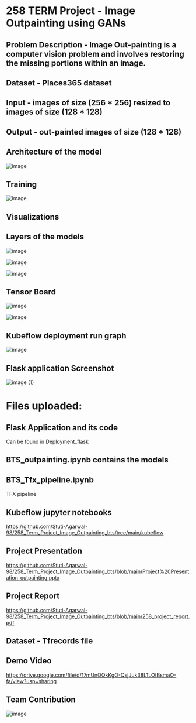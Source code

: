 # 258 TERM Project - Image Outpainting using GANs
##  Problem Description - Image Out-painting is a computer vision problem and involves restoring the missing portions within an image.
## Dataset - Places365 dataset
## Input - images of size (256 * 256) resized to images of size (128 * 128)
## Output - out-painted images of size (128 * 128)
##  Architecture of the model
![image](https://user-images.githubusercontent.com/71077352/118418503-8c82b980-b66d-11eb-862a-52de0742b56f.png)


## Training
![image](https://user-images.githubusercontent.com/71077352/118418598-da97bd00-b66d-11eb-8d32-d6a095370252.png)


##  Visualizations

##  Layers of the models
![image](https://user-images.githubusercontent.com/71077352/118418611-eaaf9c80-b66d-11eb-9b12-3193816c8f01.png)

![image](https://user-images.githubusercontent.com/71077352/118418621-f307d780-b66d-11eb-96b8-f5ea63322e93.png)

![image](https://user-images.githubusercontent.com/71077352/118418626-f7cc8b80-b66d-11eb-9531-5db9502653a3.png)


## Tensor Board

![image](https://user-images.githubusercontent.com/71077352/118418640-0b77f200-b66e-11eb-8aa5-106c1943f268.png)

![image](https://user-images.githubusercontent.com/71077352/118418644-103ca600-b66e-11eb-8519-5f8ec18fd6d0.png)

## Kubeflow deployment run graph

![image](https://user-images.githubusercontent.com/11368304/118418921-40387900-b66f-11eb-869c-16596d780988.png)

##  Flask application Screenshot
![image (1)](https://user-images.githubusercontent.com/11368304/118418967-737b0800-b66f-11eb-83b3-56b1c8b2d3dd.png)


# Files uploaded:

## Flask Application and its code
Can be found in Deployment_flask
## BTS_outpainting.ipynb contains the models

## BTS_Tfx_pipeline.ipynb
TFX pipeline

## Kubeflow jupyter notebooks
https://github.com/Stuti-Agarwal-98/258_Term_Project_Image_Outpainting_bts/tree/main/kubeflow

## Project Presentation
https://github.com/Stuti-Agarwal-98/258_Term_Project_Image_Outpainting_bts/blob/main/Project%20Presentation_outpainting.pptx
## Project Report
https://github.com/Stuti-Agarwal-98/258_Term_Project_Image_Outpainting_bts/blob/main/258_project_report.pdf

## Dataset - Tfrecords file

## Demo Video 
https://drive.google.com/file/d/17mUnQQkKgO-QsjJuk38L1LOtBsmaO-fa/view?usp=sharing

## Team Contribution
![image](https://user-images.githubusercontent.com/71077352/118420493-d66e9e00-b673-11eb-9e9f-7a226fd11bce.png)

